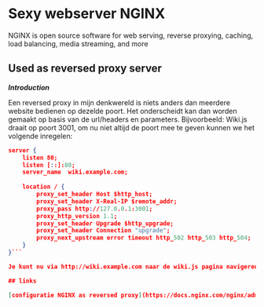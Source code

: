 # Sexy webserver NGINX

NGINX is open source software for web serving, reverse proxying, caching, load balancing, media streaming, and more

## Used as reversed proxy server

**_Introduction_**

Een reversed proxy in mijn denkwereld is niets anders dan meerdere website bedienen op dezelde poort.
Het onderscheidt kan dan worden gemaakt op basis van de url/headers en parameters.
Bijvoorbeeld: Wiki.js draait op poort 3001, om nu niet altijd de poort mee te geven kunnen we het volgende inregelen:
```json
server {
    listen 80;
    listen [::]:80;
    server_name  wiki.example.com;
​
    location / {
        proxy_set_header Host $http_host;
        proxy_set_header X-Real-IP $remote_addr;
        proxy_pass http://127.0.0.1:3001;
        proxy_http_version 1.1;
        proxy_set_header Upgrade $http_upgrade;
        proxy_set_header Connection "upgrade";
        proxy_next_upstream error timeout http_502 http_503 http_504;
    }
}```

Je kunt nu via http://wiki.example.com naar de wiki.js pagina navigeren, ipv localhost:3001

## links

[configuratie NGINX as reversed proxy](https://docs.nginx.com/nginx/admin-guide/web-server/reverse-proxy/)